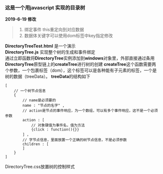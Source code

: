 ### 这是一个用javascript 实现的目录树  

**2019-6-19 修改**
> 1. 绑定事件 this重定向到对应数据
> 2. 数据体关键字可以使用dom标签中key指定修改

**DirectoryTreeTest.html** 是一个演示  
**DirectoryTree.js** 实现整个树的生成和事件绑定  
通过立即函数将**DirectoryTree**实例添加到**windows**对象里，外部直接通过条用**DirectoryTree**原型链上的**createTree**进行树的创建
**createTree**这个函数需要两个参数，一个包裹标签（dom），这个标签可以是各种能有子元素的标签，一个是树的数据（treeData）。
**treeData**的结构如下
```
[
    // 一个树节点信息
    {
        // name是必须要的
        name : "节点的名字" ,
        // action是节点的事件响应，为一个数组，可以有多个事件响应，这不是一个必须参数
        action : [
            // 对象键值为事件名，值为方法
            {click : function(){}}
        ] ，
        // 字节点信息，里面放置一个正确的树节点信息，不是必须参数
        children : [
        ]
    }
]
```
DirectoryTree.css放置树的控制样式


